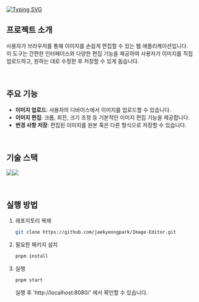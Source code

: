 [![Typing SVG](https://readme-typing-svg.demolab.com?font=Poppins&pause=1000&center=true&random=false&width=720&lines=Image+Editor)](https://git.io/typing-svg)


## 프로젝트 소개
사용자가 브라우저를 통해 이미지를 손쉽게 편집할 수 있는 웹 애플리케이션입니다.
<br/>
이 도구는 간편한 인터페이스와 다양한 편집 기능을 제공하여 사용자가 이미지를 직접 업로드하고, 원하는 대로 수정한 후 저장할 수 있게 돕습니다.

<br/>

## 주요 기능
- **이미지 업로드**: 사용자의 디바이스에서 이미지를 업로드할 수 있습니다.
- **이미지 편집**: 크롭, 회전, 크기 조정 등 기본적인 이미지 편집 기능을 제공합니다.
- **변경 사항 저장**: 편집된 이미지를 원본 혹은 다른 형식으로 저장할 수 있습니다.

<br/>

## 기술 스택
<img src="https://img.shields.io/badge/React-61DAFB?style=for-the-badge&logo=React&logoColor=white"><img src="https://img.shields.io/badge/JavaScript-FFB31A?style=for-the-badge&logo=JavaScript&logoColor=white">

<br/>

## 실행 방법
1. 레포지토리 복제
   ```bash
   git clone https://github.com/jaekyeongpark/Image-Editor.git
   ```
2. 필요한 패키지 설치
   ```bash
   pnpm install
   ```
4. 실행
   ```bash
   pnpm start
   ```
   실행 후 'http://localhost:8080/' 에서 확인할 수 있습니다.
